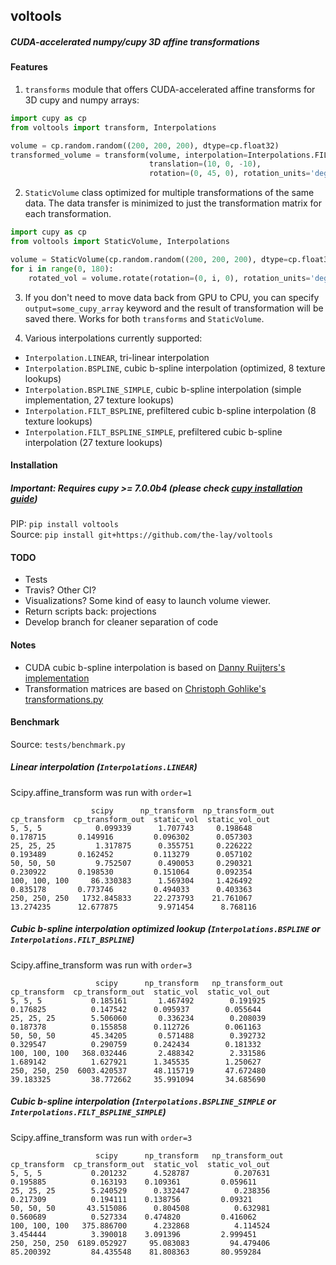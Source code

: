## voltools
##### CUDA-accelerated numpy/cupy 3D affine transformations

#### Features
1. `transforms` module that offers CUDA-accelerated affine transforms for 3D cupy and numpy arrays:
```python
import cupy as cp
from voltools import transform, Interpolations

volume = cp.random.random((200, 200, 200), dtype=cp.float32)
transformed_volume = transform(volume, interpolation=Interpolations.FILT_BSPLINE,
                               translation=(10, 0, -10),
                               rotation=(0, 45, 0), rotation_units='deg', rotation_order='rzxz')
```

2. `StaticVolume` class optimized for multiple transformations of the same data.
The data transfer is minimized to just the transformation matrix for each transformation.
```python
import cupy as cp
from voltools import StaticVolume, Interpolations

volume = StaticVolume(cp.random.random((200, 200, 200), dtype=cp.float32), interpolation=Interpolations.FILT_BSPLINE)
for i in range(0, 180):
    rotated_vol = volume.rotate(rotation=(0, i, 0), rotation_units='deg', rotation_order='rzxz', profile=True)
```

3. If you don't need to move data back from GPU to CPU, you can specify `output=some_cupy_array` keyword
and the result of transformation will be saved there. Works for both `transforms` and `StaticVolume`.

4. Various interpolations currently supported:
- `Interpolation.LINEAR`, tri-linear interpolation
- `Interpolation.BSPLINE`, cubic b-spline interpolation (optimized, 8 texture lookups)
- `Interpolation.BSPLINE_SIMPLE`, cubic b-spline interpolation (simple implementation, 27 texture lookups)
- `Interpolation.FILT_BSPLINE`, prefiltered cubic b-spline interpolation (8 texture lookups)
- `Interpolation.FILT_BSPLINE_SIMPLE`, prefiltered cubic b-spline interpolation (27 texture lookups)

#### Installation
##### Important: Requires cupy >= 7.0.0b4 (please check [cupy installation guide](https://docs-cupy.chainer.org/en/stable/install.html#install-cupy))

PIP: `pip install voltools`  
Source: `pip install git+https://github.com/the-lay/voltools`

#### TODO
- Tests
- Travis? Other CI?
- Visualizations? Some kind of easy to launch volume viewer.
- Return scripts back: projections
- Develop branch for cleaner separation of code

#### Notes
- CUDA cubic b-spline interpolation is based on [Danny Ruijters's implementation](https://github.com/DannyRuijters/CubicInterpolationCUDA/)
- Transformation matrices are based on [Christoph Gohlike's transformations.py](https://www.lfd.uci.edu/~gohlke/code/transformations.py.html)


#### Benchmark
Source: `tests/benchmark.py`

##### Linear interpolation (`Interpolations.LINEAR`)
Scipy.affine_transform was run with `order=1`
```
                  scipy      np_transform  np_transform_out  cp_transform  cp_transform_out  static_vol  static_vol_out
5, 5, 5            0.099339      1.707743     0.198648         0.178715       0.149916         0.096302      0.057303
25, 25, 25         1.317875      0.355751     0.226222         0.193489       0.162452         0.113279      0.057102
50, 50, 50         9.752507      0.490053     0.290321         0.230922       0.198530         0.151064      0.092354
100, 100, 100     86.330383      1.569304     1.426492         0.835178       0.773746         0.494033      0.403363
250, 250, 250   1732.845833     22.273793    21.761067        13.274235      12.677875         9.971454      8.768116
```

##### Cubic b-spline interpolation optimized lookup (`Interpolations.BSPLINE` or `Interpolations.FILT_BSPLINE`)
Scipy.affine_transform was run with `order=3`
```
                   scipy      np_transform   np_transform_out  cp_transform  cp_transform_out  static_vol  static_vol_out
5, 5, 5           0.185161       1.467492        0.191925      0.176825          0.147542      0.095937        0.055644
25, 25, 25        5.506060       0.336234        0.208039      0.187378          0.155858      0.112726        0.061163
50, 50, 50        45.34205       0.571488        0.392732      0.329547          0.290759      0.242434        0.181332
100, 100, 100   368.032446       2.488342        2.331586      1.689142          1.627921      1.345535        1.250627
250, 250, 250  6003.420537      48.115719       47.672480     39.183325         38.772662     35.991094       34.685690
```

##### Cubic b-spline interpolation (`Interpolations.BSPLINE_SIMPLE` or `Interpolations.FILT_BSPLINE_SIMPLE`)
Scipy.affine_transform was run with `order=3`
```
                   scipy      np_transform   np_transform_out  cp_transform  cp_transform_out  static_vol  static_vol_out
5, 5, 5           0.201232      4.528787          0.207631      0.195885          0.163193    0.109361         0.059611
25, 25, 25        5.240529      0.332447          0.238356      0.217309          0.194111    0.138756         0.09321
50, 50, 50       43.515086      0.804508          0.632981      0.560689          0.527334    0.474820         0.416062
100, 100, 100   375.886700      4.232868          4.114524      3.454444          3.390018    3.091396         2.999451
250, 250, 250  6189.052927     95.083083         94.479406     85.200392         84.435548    81.808363       80.959284
```
